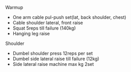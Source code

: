 Warmup
 - One arm cable pul-push set(lat, back shoulder, chest)
 - Cable shoulder lateral, front raise
 - Squat 5reps till failure (140kg)
 - Hanging leg raise

Shoulder
 - Dumbel shoulder press 12reps per set
 - Dumbel side lateral raise till failure (12kg)
 - Side lateral raise machine max kg 2set


